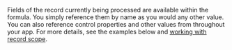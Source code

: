 Fields of the record currently being processed are available within the formula.  You simply reference them by name as you would any other value.  You can also reference control properties and other values from throughout your app.  For more details, see the examples below and [working with record scope](../canvas-apps/working-with-tables.md#record-scope). 

